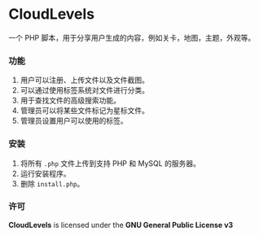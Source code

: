 # CloudLevels
一个 PHP 脚本，用于分享用户生成的内容，例如关卡，地图，主题，外观等。

### 功能
1. 用户可以注册、上传文件以及文件截图。
2. 可以通过使用标签系统对文件进行分类。
3. 用于查找文件的高级搜索功能。
4. 管理员可以将某些文件标记为星标文件。
5. 管理员设置用户可以使用的标签。

### 安装
1. 将所有 `.php` 文件上传到支持 PHP 和 MySQL 的服务器。
2. 运行安装程序。
3. 删除 `install.php`。

### 许可
**CloudLevels** is licensed under the **GNU General Public License v3**
